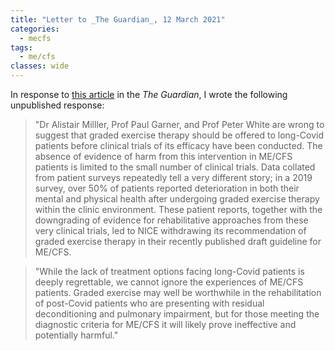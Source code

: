 ```yaml
---
title: "Letter to _The Guardian_, 12 March 2021"
categories:
  - mecfs
tags:
  - me/cfs
classes: wide
---
```


In response to [this article](https://www.theguardian.com/society/2021/mar/11/long-covid-and-graded-exercise-therapy) in the _The Guardian_, I wrote the following unpublished response:

>"Dr Alistair Milller, Prof Paul Garner, and Prof Peter White are wrong to suggest that graded exercise therapy should be offered to long-Covid patients before clinical trials of its efficacy have been conducted. The absence of evidence of harm from this intervention in ME/CFS patients is limited to the small number of clinical trials. Data collated from patient surveys repeatedly tell a very different story; in a 2019 survey, over 50% of patients reported deterioration in both their mental and physical health after undergoing graded exercise therapy within the clinic environment. These patient reports, together with the downgrading of evidence for rehabilitative approaches from these very clinical trials, led to NICE withdrawing its recommendation of graded exercise therapy in their recently published draft guideline for ME/CFS.

>"While the lack of treatment options facing long-Covid patients is deeply regrettable, we cannot ignore the experiences of ME/CFS patients. Graded exercise may well be worthwhile in the rehabilitation of post-Covid patients who are presenting with residual deconditioning and pulmonary impairment, but for those meeting the diagnostic criteria for ME/CFS it will likely prove ineffective and potentially harmful."

